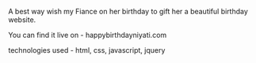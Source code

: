 A best way wish my Fiance on her birthday to gift her a beautiful birthday website. 

You can find it live on - happybirthdayniyati.com

technologies used - html, css, javascript, jquery
